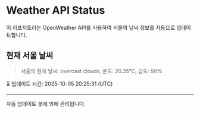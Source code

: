 
# Weather API Status

이 리포지토리는 OpenWeather API를 사용하여 서울의 날씨 정보를 자동으로 업데이트합니다.

## 현재 서울 날씨
> 서울의 현재 날씨: overcast clouds, 온도: 20.35°C, 습도: 98%

⏳ 업데이트 시간: 2025-10-05 20:25:31 (UTC)

---
자동 업데이트 봇에 의해 관리됩니다.
